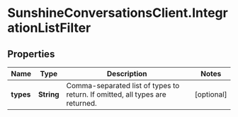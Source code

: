 # SunshineConversationsClient.IntegrationListFilter

## Properties

Name | Type | Description | Notes
------------ | ------------- | ------------- | -------------
**types** | **String** | Comma-separated list of types to return. If omitted, all types are returned. | [optional] 


